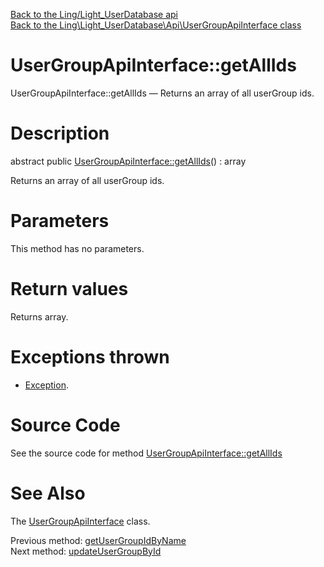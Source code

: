 [Back to the Ling/Light_UserDatabase api](https://github.com/lingtalfi/Light_UserDatabase/blob/master/doc/api/Ling/Light_UserDatabase.md)<br>
[Back to the Ling\Light_UserDatabase\Api\UserGroupApiInterface class](https://github.com/lingtalfi/Light_UserDatabase/blob/master/doc/api/Ling/Light_UserDatabase/Api/UserGroupApiInterface.md)


UserGroupApiInterface::getAllIds
================



UserGroupApiInterface::getAllIds — Returns an array of all userGroup ids.




Description
================


abstract public [UserGroupApiInterface::getAllIds](https://github.com/lingtalfi/Light_UserDatabase/blob/master/doc/api/Ling/Light_UserDatabase/Api/UserGroupApiInterface/getAllIds.md)() : array




Returns an array of all userGroup ids.




Parameters
================

This method has no parameters.


Return values
================

Returns array.


Exceptions thrown
================

- [Exception](http://php.net/manual/en/class.exception.php).&nbsp;







Source Code
===========
See the source code for method [UserGroupApiInterface::getAllIds](https://github.com/lingtalfi/Light_UserDatabase/blob/master/Api/UserGroupApiInterface.php#L90-L90)


See Also
================

The [UserGroupApiInterface](https://github.com/lingtalfi/Light_UserDatabase/blob/master/doc/api/Ling/Light_UserDatabase/Api/UserGroupApiInterface.md) class.

Previous method: [getUserGroupIdByName](https://github.com/lingtalfi/Light_UserDatabase/blob/master/doc/api/Ling/Light_UserDatabase/Api/UserGroupApiInterface/getUserGroupIdByName.md)<br>Next method: [updateUserGroupById](https://github.com/lingtalfi/Light_UserDatabase/blob/master/doc/api/Ling/Light_UserDatabase/Api/UserGroupApiInterface/updateUserGroupById.md)<br>

